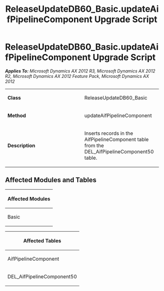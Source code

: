 ﻿---
title: ReleaseUpdateDB60_Basic.updateAifPipelineComponent Upgrade Script
TOCTitle: ReleaseUpdateDB60_Basic.updateAifPipelineComponent Upgrade Script
ms:assetid: a8534440-7dd6-d2db-a64f-a39f4d8cb220
ms:mtpsurl: https://msdn.microsoft.com/en-us/library/JJ686378(v=AX.60)
ms:contentKeyID: 49710334
ms.date: 05/18/2015
mtps_version: v=AX.60
---

# ReleaseUpdateDB60\_Basic.updateAifPipelineComponent Upgrade Script 


_**Applies To:** Microsoft Dynamics AX 2012 R3, Microsoft Dynamics AX 2012 R2, Microsoft Dynamics AX 2012 Feature Pack, Microsoft Dynamics AX 2012_

<table>
<colgroup>
<col style="width: 50%" />
<col style="width: 50%" />
</colgroup>
<tbody>
<tr class="odd">
<td><p><strong>Class</strong></p></td>
<td><p>ReleaseUpdateDB60_Basic</p></td>
</tr>
<tr class="even">
<td><p><strong>Method</strong></p></td>
<td><p>updateAifPipelineComponent</p></td>
</tr>
<tr class="odd">
<td><p><strong>Description</strong></p></td>
<td><p>Inserts records in the AifPipelineComponent table from the DEL_AifPipelineComponent50 table.</p></td>
</tr>
</tbody>
</table>


## Affected Modules and Tables

<table>
<colgroup>
<col style="width: 100%" />
</colgroup>
<thead>
<tr class="header">
<th><p>Affected Modules</p></th>
</tr>
</thead>
<tbody>
<tr class="odd">
<td><p>Basic</p></td>
</tr>
</tbody>
</table>


<table>
<colgroup>
<col style="width: 100%" />
</colgroup>
<thead>
<tr class="header">
<th><p>Affected Tables</p></th>
</tr>
</thead>
<tbody>
<tr class="odd">
<td><p>AifPipelineComponent</p></td>
</tr>
<tr class="even">
<td><p>DEL_AifPipelineComponent50</p></td>
</tr>
</tbody>
</table>

  


